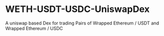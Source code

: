 # WETH-USDT-USDC-UniswapDex
A uniswap based Dex for trading Pairs of Wrapped Ethereum / USDT and Wrapped Ethereum / USDC 
